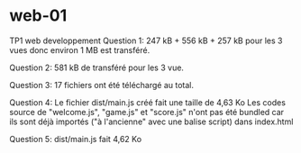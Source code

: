 # web-01
TP1 web developpement
Question 1: 247 kB + 556 kB + 257 kB pour les 3 vues donc environ 1 MB est transféré.

Question 2: 581 kB de transféré pour les 3 vue.

Question 3: 17 fichiers ont été téléchargé au total.

Question 4: Le fichier dist/main.js créé fait une taille de 4,63 Ko
Les codes source de "welcome.js", "game.js" et "score.js" n'ont pas été bundled car ils sont déjà importés ("à l'ancienne" avec une balise script) dans index.html

Question 5: dist/main.js fait 4,62 Ko